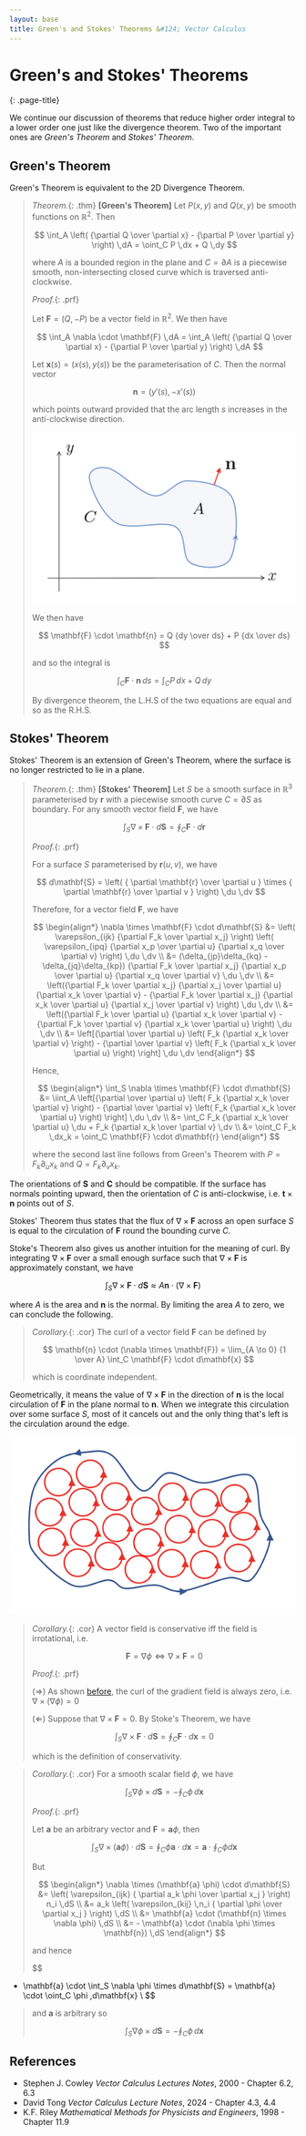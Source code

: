 ```yaml
---
layout: base
title: Green's and Stokes' Theorems &#124; Vector Calculus
---
```


# Green's and Stokes' Theorems
{: .page-title}

We continue our discussion of theorems that reduce higher order integral to a lower order one just like the divergence theorem.
Two of the important ones are _Green's Theorem_ and _Stokes' Theorem_.

## Green's Theorem

Green's Theorem is equivalent to the 2D Divergence Theorem.

> *Theorem.*{: .thm}
> **[Green's Theorem]**
> Let $P(x, y)$ and $Q(x, y)$ be smooth functions on $\mathbb{R}^2$. Then
>
> $$
  \int_A \left( {\partial Q \over \partial x} - {\partial P \over \partial y} \right) \,dA = \oint_C P \,dx + Q \,dy
  $$
>
> where $A$ is a bounded region in the plane and $C = \partial A$ is a piecewise smooth,
> non-intersecting closed curve which is traversed anti-clockwise.
>
> *Proof.*{: .prf}
>
> Let $\mathbf{F} = (Q, -P)$ be a vector field in $\mathbb{R}^2$. We then have
>
> $$
  \int_A \nabla \cdot \mathbf{F} \,dA = \int_A \left( {\partial Q \over \partial x} - {\partial P \over \partial y} \right) \,dA
  $$
>
> Let $\mathbf{x}(s) = (x(s), y(s))$ be the parameterisation of $C$. Then the normal vector
>
> $$
  \mathbf{n} = (y'(s), -x'(s))
  $$
>
> which points outward provided that the arc length $s$ increases in the anti-clockwise direction.
>
> ![Green Theorem](../images/vector-calculus-green-theorem.png)
>
> We then have
>
> $$
  \mathbf{F} \cdot \mathbf{n} = Q {dy \over ds} + P {dx \over ds}
  $$
>
> and so the integral is
>
> $$
  \int_C \mathbf{F} \cdot \mathbf{n} \,ds = \int_C P \,dx + Q \,dy
  $$
>
> By divergence theorem, the L.H.S of the two equations are equal and so as the R.H.S.

## Stokes' Theorem

Stokes' Theorem is an extension of Green's Theorem, where the surface is no longer restricted to lie in a plane.

> *Theorem.*{: .thm}
> **[Stokes' Theorem]**
> Let $S$ be a smooth surface in $\mathbb{R}^3$ parameterised by $\mathbf{r}$ with a piecewise smooth curve $C = \partial S$ as boundary.
> For any smooth vector field $\mathbf{F}$, we have
>
> $$
  \int_S \nabla \times \mathbf{F} \cdot d\mathbf{S} = \oint_C \mathbf{F} \cdot d\mathbf{r}
  $$
>
> *Proof.*{: .prf}
>
> For a surface $S$ parameterised by $\mathbf{r}(u, v)$, we have
>
> $$
  d\mathbf{S} = \left( { \partial \mathbf{r} \over \partial u } \times { \partial \mathbf{r} \over \partial v } \right) \,du \,dv
  $$
>
> Therefore, for a vector field $\mathbf{F}$, we have
>
> $$
  \begin{align*}
  \nabla \times \mathbf{F} \cdot d\mathbf{S}
  &= \left( \varepsilon_{ijk} {\partial F_k \over \partial x_j} \right) \left( \varepsilon_{ipq} {\partial x_p \over \partial u} {\partial x_q \over \partial v} \right) \,du \,dv \\
  &= (\delta_{jp}\delta_{kq} - \delta_{jq}\delta_{kp}) {\partial F_k \over \partial x_j} {\partial x_p \over \partial u} {\partial x_q \over \partial v} \,du \,dv \\
  &= \left({\partial F_k \over \partial x_j} {\partial x_j \over \partial u} {\partial x_k \over \partial v} - {\partial F_k \over \partial x_j} {\partial x_k \over \partial u} {\partial x_j \over \partial v} \right) \,du \,dv \\
  &= \left({\partial F_k \over \partial u} {\partial x_k \over \partial v} - {\partial F_k \over \partial v} {\partial x_k \over \partial u} \right) \,du \,dv \\
  &= \left[{\partial \over \partial u} \left( F_k {\partial x_k \over \partial v} \right) - {\partial \over \partial v} \left( F_k {\partial x_k \over \partial u} \right) \right] \,du \,dv
  \end{align*}
  $$
>
> Hence,
>
> $$
  \begin{align*}
  \int_S \nabla \times \mathbf{F} \cdot d\mathbf{S}
  &= \iint_A \left[{\partial \over \partial u} \left( F_k {\partial x_k \over \partial v} \right) - {\partial \over \partial v} \left( F_k {\partial x_k \over \partial u} \right) \right] \,du \,dv \\
  &= \int_C F_k {\partial x_k \over \partial u} \,du + F_k {\partial x_k \over \partial v} \,dv \\
  &= \oint_C F_k \,dx_k = \oint_C \mathbf{F} \cdot d\mathbf{r}
  \end{align*}
  $$
>
> where the second last line follows from Green's Theorem with $P = F_k \partial_u x_k$ and $Q = F_k \partial_v x_k$.

The orientations of $\mathbf{S}$ and $\mathbf{C}$ should be compatible.
If the surface has normals pointing upward, then the orientation of $C$ is anti-clockwise,
i.e. $\mathbf{t} \times \mathbf{n}$ points out of $S$.

Stokes' Theorem thus states that the flux of $\nabla \times \mathbf{F}$ across an open surface $S$
is equal to the circulation of $\mathbf{F}$ round the bounding curve $C$.

Stoke's Theorem also gives us another intuition for the meaning of curl.
By integrating $\nabla \times \mathbf{F}$ over a small enough surface such that $\nabla \times \mathbf{F}$ is approximately constant, we have

$$
\int_S \nabla \times \mathbf{F} \cdot d\mathbf{S} \approx A \mathbf{n} \cdot (\nabla \times \mathbf{F})
$$

where $A$ is the area and $\mathbf{n}$ is the normal. By limiting the area $A$ to zero, we can conclude the following.

> *Corollary.*{: .cor}
> The curl of a vector field $\mathbf{F}$ can be defined by
>
> $$
  \mathbf{n} \cdot (\nabla \times \mathbf{F}) = \lim_{A \to 0} {1 \over A} \int_C \mathbf{F} \cdot d\mathbf{x}
  $$
>
> which is coordinate independent.

Geometrically, it means the value of $\nabla \times \mathbf{F}$ in the direction of $\mathbf{n}$ is the local circulation of $\mathbf{F}$ in the plane normal to $\mathbf{n}$.
When we integrate this circulation over some surface $S$, most of it cancels out and the only thing that's left is the circulation around the edge.

![Curl by Stokes' Theorem](../images/vector-calculus-stokes-theorem-curl.png)

> *Corollary.*{: .cor}
> A vector field is conservative iff the field is irrotational, i.e.
>
> $$
  \mathbf{F} = \nabla \phi \iff \nabla \times \mathbf{F} = 0
  $$
>
> *Proof.*{: .prf}
>
> ($\Rightarrow$) As shown [before](differential-operators.md#curl-of-gradient), the curl of the gradient field is always zero, i.e. $\nabla \times (\nabla \phi) = 0$
>
> ($\Leftarrow$) Suppose that $\nabla \times \mathbf{F} = 0$. By Stoke's Theorem, we have
>
> $$
  \int_S \nabla \times \mathbf{F} \cdot d\mathbf{S} = \oint_C \mathbf{F} \cdot d\mathbf{x} = 0
  $$
>
> which is the definition of conservativity.

> *Corollary.*{: .cor}
> For a smooth scalar field $\phi$, we have
>
> $$
  \int_S \nabla \phi \times d\mathbf{S} = - \oint_C \phi \,d\mathbf{x}
  $$
>
> *Proof.*{: .prf}
>
> Let $\mathbf{a}$ be an arbitrary vector and $\mathbf{F} = \mathbf{a} \phi$, then
>
> $$
  \int_S \nabla \times (\mathbf{a} \phi) \cdot d\mathbf{S}
  = \oint_C \phi \mathbf{a} \cdot d\mathbf{x}
  = \mathbf{a} \cdot \oint_C \phi d\mathbf{x}
  $$
>
> But
>
> $$
  \begin{align*}
  \nabla \times (\mathbf{a} \phi) \cdot d\mathbf{S}
  &= \left( \varepsilon_{ijk} { \partial a_k \phi \over \partial x_j } \right) n_i \,dS \\
  &= a_k \left( \varepsilon_{kij} \,n_i { \partial \phi \over \partial x_j } \right) \,dS \\
  &= \mathbf{a} \cdot (\mathbf{n} \times \nabla \phi) \,dS \\
  &= - \mathbf{a} \cdot (\nabla \phi \times \mathbf{n}) \,dS
  \end{align*}
  $$
>
> and hence
>
> $$
  - \mathbf{a} \cdot \int_S \nabla \phi \times d\mathbf{S} = \mathbf{a} \cdot \oint_C \phi \,d\mathbf{x} \\
  $$
>
> and $\mathbf{a}$ is arbitrary so
>
> $$
  \int_S \nabla \phi \times d\mathbf{S} = - \oint_C \phi \,d\mathbf{x}
  $$

## References

* Stephen J. Cowley _Vector Calculus Lectures Notes_, 2000 - Chapter 6.2, 6.3
* David Tong _Vector Calculus Lecture Notes_, 2024 - Chapter 4.3, 4.4
* K.F. Riley _Mathematical Methods for Physicists and Engineers_, 1998 - Chapter 11.9
